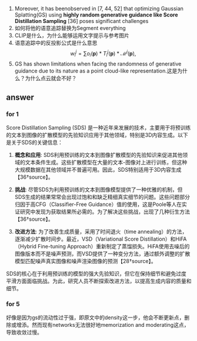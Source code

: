 1. Moreover, it has beenobserved in [7, 44, 52] that optimizing Gaussian Splatting(GS) using **highly random generative guidance like Score Distillation Sampling** [36] poses significant challenges
2. 如何将他的语意追踪替换为Segment everything
3. CLIP是什么，为什么能够运用文字提示与参考图片
4. 语意追踪中的反投影公式是什么意思$$
w_i^j=\sum o_i(\boldsymbol{p}) * T_i^j(\boldsymbol{p}) * \mathcal{M}^j(\boldsymbol{p}),
$$
5. GS has shown limitations when facing the randomness of generative guidance due to its nature as a point cloud-like representation.这是为什么？为什么点云就会不好？

## answer
### for 1
Score Distillation Sampling (SDS) 是一种近年来发展的技术，主要用于将预训练的文本到图像的扩散模型的先验知识应用于其他领域，特别是3D内容生成。以下是关于SDS的关键信息：

1. **概念和应用**: SDS利用预训练的文本到图像扩散模型的先验知识来促进其他领域的文本条件生成。这些扩散模型在大量的文本-图像对上进行训练，但这种大规模数据在其他领域并不普遍可用。因此，SDS特别适用于3D内容生成【36†source】。

2. **挑战**: 尽管SDS为利用预训练的文本到图像模型提供了一种优雅的机制，但SDS生成的结果常常会出现过饱和和缺乏精细真实细节的问题。这些问题部分归因于高CFG（Classifier-Free Guidance）值的使用，这是Poole等人在实证研究中发现为获取结果所必需的。为了解决这些挑战，出现了几种衍生方法【36†source】。

3. **改进方法**: 为了改善生成质量，采用了时间退火（time annealing）的方法，逐渐减少扩散时间步。最近，VSD（Variational Score Distillation）和HiFA（Hybrid Fine-tuning Approach）重新制定了蒸馏损失。HiFA使用去噪后的图像版本而不是噪声预测，而VSD提供了一种变分方法，通过额外调整的扩散模型匹配噪声真实图像和噪声渲染图像的预测【28†source】。

SDS的核心在于利用预训练的模型的强大先验知识，但它在保持细节和避免过度平滑方面面临挑战。为此，研究人员不断探索改进方法，以提高生成内容的质量和细节。

### for 5
好像是因为gs的流动性过于强，即原文中的density这一步，他会不断更新点，删除或增添。然而现有networks无法很好地memorization and moderating这点，导致收敛过慢。